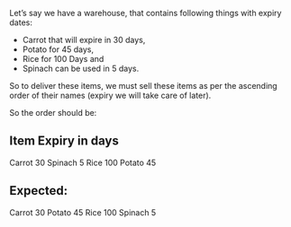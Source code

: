 Let’s say we have a warehouse, that contains following things with expiry dates: 
- Carrot that will expire in 30 days, 
- Potato for 45 days, 
- Rice for 100 Days and 
- Spinach can be used in 5 days. 

So to deliver these items, we must sell these items as per the ascending order of their names (expiry we will take care
of later).

So the order should be:

Item        Expiry in days
--------------------------
Carrot      30
Spinach     5
Rice        100
Potato      45

Expected:
--------------------------
Carrot      30
Potato      45
Rice        100
Spinach     5